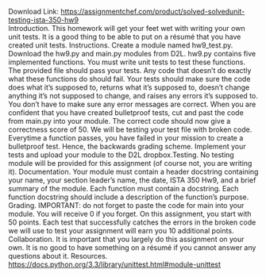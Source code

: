 Download Link: https://assignmentchef.com/product/solved-solvedunit-testing-ista-350-hw9
<br>
Introduction. This homework will get your feet wet with writing your own unit tests. It is a good thing to be able to put on a résumé that you have created unit tests. Instructions. Create a module named hw9_test.py. Download the hw9.py and main.py modules from D2L. hw9.py contains five implemented functions. You must write unit tests to test these functions. The provided file should pass your tests. Any code that doesn’t do exactly what these functions do should fail. Your tests should make sure the code does what it’s supposed to, returns what it’s supposed to, doesn’t change anything it’s not supposed to change, and raises any errors it’s supposed to. You don’t have to make sure any error messages are correct. When you are confident that you have created bulletproof tests, cut and past the code from main.py into your module. The correct code should now give a correctness score of 50. We will be testing your test file with broken code. Everytime a function passes, you have failed in your mission to create a bulletproof test. Hence, the backwards grading scheme. Implement your tests and upload your module to the D2L dropbox.Testing. No testing module will be provided for this assignment (of course not, you are writing it). Documentation. Your module must contain a header docstring containing your name, your section leader’s name, the date, ISTA 350 Hw9, and a brief summary of the module. Each function must contain a docstring. Each function docstring should include a description of the function’s purpose. Grading. IMPORTANT: do not forget to paste the code for main into your module. You will receive 0 if you forget. On this assignment, you start with 50 points. Each test that successfully catches the errors in the broken code we will use to test your assignment will earn you 10 additional points. Collaboration. It is important that you largely do this assignment on your own. It is no good to have something on a résumé if you cannot answer any questions about it. Resources. https://docs.python.org/3.3/library/unittest.html#module-unittest